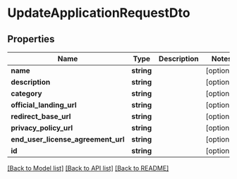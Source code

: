 # UpdateApplicationRequestDto

## Properties
Name | Type | Description | Notes
------------ | ------------- | ------------- | -------------
**name** | **string** |  | [optional] 
**description** | **string** |  | [optional] 
**category** | **string** |  | [optional] 
**official_landing_url** | **string** |  | [optional] 
**redirect_base_url** | **string** |  | [optional] 
**privacy_policy_url** | **string** |  | [optional] 
**end_user_license_agreement_url** | **string** |  | [optional] 
**id** | **string** |  | [optional] 

[[Back to Model list]](../../README.md#documentation-for-models) [[Back to API list]](../../README.md#documentation-for-api-endpoints) [[Back to README]](../../README.md)

